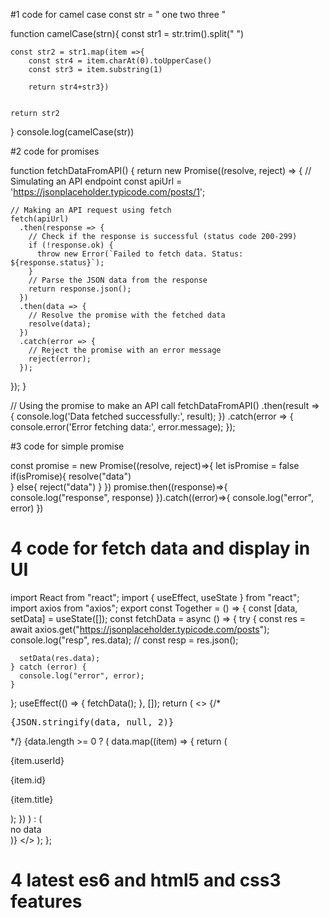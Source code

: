 #1 code for camel case 
const str = " one two three "

function camelCase(strn){
    const str1 = str.trim().split(" ")
    
    const str2 = str1.map(item =>{ 
        const str4 = item.charAt(0).toUpperCase()
        const str3 = item.substring(1)
       
        return str4+str3})
    
    
    return str2
}
console.log(camelCase(str))

#2 code for promises

function fetchDataFromAPI() {
  return new Promise((resolve, reject) => {
    // Simulating an API endpoint
    const apiUrl = 'https://jsonplaceholder.typicode.com/posts/1';

    // Making an API request using fetch
    fetch(apiUrl)
      .then(response => {
        // Check if the response is successful (status code 200-299)
        if (!response.ok) {
          throw new Error(`Failed to fetch data. Status: ${response.status}`);
        }
        // Parse the JSON data from the response
        return response.json();
      })
      .then(data => {
        // Resolve the promise with the fetched data
        resolve(data);
      })
      .catch(error => {
        // Reject the promise with an error message
        reject(error);
      });
  });
}

// Using the promise to make an API call
fetchDataFromAPI()
  .then(result => {
    console.log('Data fetched successfully:', result);
  })
  .catch(error => {
    console.error('Error fetching data:', error.message);
  });

#3 code for  simple promise 

const promise = new Promise((resolve, reject)=>{
let isPromise = false
if(isPromise){
  resolve("data")  
}
else{
    reject("data")
}
})
promise.then((response)=>{
    console.log("response", response)
}).catch((error)=>{
    console.log("error", error)
})
# 4  code for fetch data and display in UI
import React from "react";
import { useEffect, useState } from "react";
import axios from "axios";
export const Together = () => {
  const [data, setData] = useState([]);
  const fetchData = async () => {
    try {
      const res = await axios.get("https://jsonplaceholder.typicode.com/posts");
      console.log("resp", res.data);
      // const resp = res.json();

      setData(res.data);
    } catch (error) {
      console.log("error", error);
    }
  };
  useEffect(() => {
    fetchData();
  }, []);
  return (
    <>
      {/* <pre>{JSON.stringify(data, null, 2)}</pre> */}
      {data.length >= 0 ? (
        data.map((item) => {
          return (
            <div>
              <p>{item.userId}</p>
              <p>{item.id}</p>
              <p>{item.title}</p>
            </div>
          );
        })
      ) : (
        <div>no data </div>
      )}
    </>
  );
};


# 4 latest es6 and html5 and css3 features


